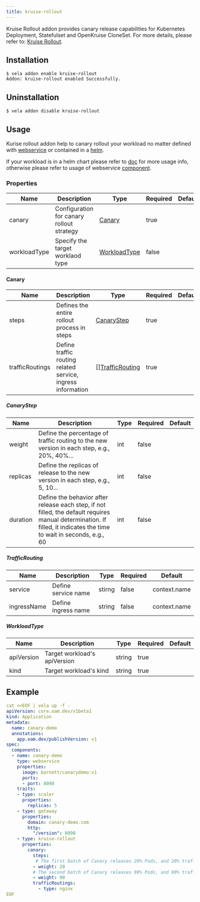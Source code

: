 ```yaml
---
title: kruise-rollout
---
```


Kruise Rollout addon provides canary release capabilities for Kubernetes Deployment, Statefulset and OpenKruise CloneSet.
For more details, please refer to: [Kruise Rollout](https://github.com/openkruise/rollouts/blob/master/docs/getting_started/introduction.md).


## Installation

```shell
$ vela addon enable kruise-rollout
Addon: kruise-rollout enabled Successfully.
```

## Uninstallation

```shell
$ vela addon disable kruise-rollout
```

## Usage

Kurise rollout addon help to canary rollout your workload no matter defined with [webservice](../../end-user/components/cue/webservice) or contained in a [helm](../../tutorials/helm).

If your workload is in a helm chart please refer to [doc](../../tutorials/helm-rollout) for more usage info, otherwise please refer to usage of webservice [component](../../end-user/traits/rollout).

### Properties

Name | Description | Type | Required | Default
 ------------ | ------------- | ------------- | ------------- | -------------
canary| Configuration for canary rollout strategy| [Canary](#Canary)| true|
workloadType| Specify the target worklaod type| [WorkloadType](#WorkloadType)|false

#### Canary

Name | Description | Type | Required | Default
 ------------ | ------------- | ------------- | ------------- | -------------
steps| Defines the entire rollout process in steps | [CanaryStep](#CanaryStep)|true
trafficRoutings| Define traffic routing related service, ingress information | [[]TrafficRouting](#TrafficRouting)| true


##### CanaryStep

Name | Description | Type | Required | Default
 ------------ | ------------- | ------------- | ------------- | -------------
weight| Define the percentage of traffic routing to the new version in each step, e.g., 20%, 40%...| int|false
replicas| Define the replicas of release to the new version in each step, e.g., 5, 10...| int| false
duration| Define the behavior after release each step, if not filled, the default requires manual determination. If filled, it indicates the time to wait in seconds, e.g., 60| int|false

##### TrafficRouting

Name | Description | Type | Required | Default
 ------------ | ------------- | ------------- | ------------- | -------------
service| Define service name | stirng | false | context.name
ingressName| Define ingress name | string | false | context.name

##### WorkloadType

Name | Description | Type | Required | Default
 ------------ | ------------- | ------------- | ------------- | -------------
apiVersion| Target workload's apiVersion| string| true
kind| Target workload's kind | string | true

## Example

```yaml
cat <<EOF | vela up -f -
apiVersion: core.oam.dev/v1beta1
kind: Application
metadata:
  name: canary-demo
  annotations:
    app.oam.dev/publishVersion: v1
spec:
  components:
  - name: canary-demo
    type: webservice
    properties:
      image: barnett/canarydemo:v1
      ports:
      - port: 8090
    traits:
    - type: scaler
      properties:
        replicas: 5
    - type: gateway
      properties:
        domain: canary-demo.com
        http:
          "/version": 8090
    - type: kruise-rollout
      properties:
        canary:
          steps:
           # The first batch of Canary releases 20% Pods, and 20% traffic imported to the new version, require manual confirmation before subsequent releases are completed
          - weight: 20
          # The second batch of Canary releases 90% Pods, and 90% traffic imported to the new version.
          - weight: 90
          trafficRoutings:
            - type: nginx
EOF
```
